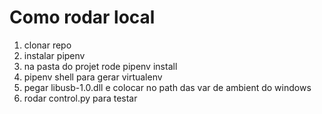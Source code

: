 # Como rodar local

1. clonar repo
2. instalar pipenv
3. na pasta do projet rode pipenv install
4. pipenv shell para gerar virtualenv 
5. pegar libusb-1.0.dll e colocar no path das var de ambient do windows
6. rodar control.py para testar